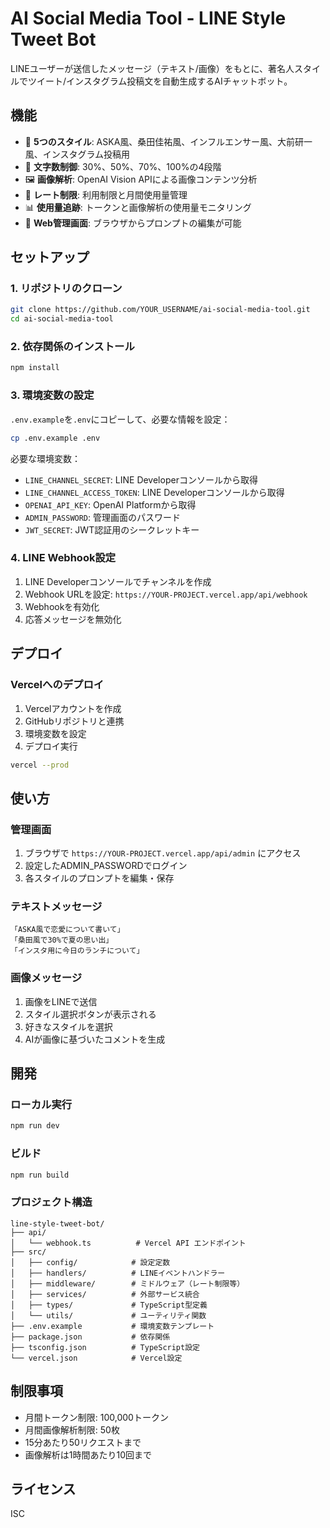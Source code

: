 # AI Social Media Tool - LINE Style Tweet Bot

LINEユーザーが送信したメッセージ（テキスト/画像）をもとに、著名人スタイルでツイート/インスタグラム投稿文を自動生成するAIチャットボット。

## 機能

- 🎨 **5つのスタイル**: ASKA風、桑田佳祐風、インフルエンサー風、大前研一風、インスタグラム投稿用
- 📝 **文字数制御**: 30%、50%、70%、100%の4段階
- 🖼️ **画像解析**: OpenAI Vision APIによる画像コンテンツ分析
- 🚦 **レート制限**: 利用制限と月間使用量管理
- 📊 **使用量追跡**: トークンと画像解析の使用量モニタリング
- 🔧 **Web管理画面**: ブラウザからプロンプトの編集が可能

## セットアップ

### 1. リポジトリのクローン

```bash
git clone https://github.com/YOUR_USERNAME/ai-social-media-tool.git
cd ai-social-media-tool
```

### 2. 依存関係のインストール

```bash
npm install
```

### 3. 環境変数の設定

`.env.example`を`.env`にコピーして、必要な情報を設定：

```bash
cp .env.example .env
```

必要な環境変数：
- `LINE_CHANNEL_SECRET`: LINE Developerコンソールから取得
- `LINE_CHANNEL_ACCESS_TOKEN`: LINE Developerコンソールから取得
- `OPENAI_API_KEY`: OpenAI Platformから取得
- `ADMIN_PASSWORD`: 管理画面のパスワード
- `JWT_SECRET`: JWT認証用のシークレットキー

### 4. LINE Webhook設定

1. LINE Developerコンソールでチャンネルを作成
2. Webhook URLを設定: `https://YOUR-PROJECT.vercel.app/api/webhook`
3. Webhookを有効化
4. 応答メッセージを無効化

## デプロイ

### Vercelへのデプロイ

1. Vercelアカウントを作成
2. GitHubリポジトリと連携
3. 環境変数を設定
4. デプロイ実行

```bash
vercel --prod
```

## 使い方

### 管理画面

1. ブラウザで `https://YOUR-PROJECT.vercel.app/api/admin` にアクセス
2. 設定したADMIN_PASSWORDでログイン
3. 各スタイルのプロンプトを編集・保存

### テキストメッセージ

```
「ASKA風で恋愛について書いて」
「桑田風で30%で夏の思い出」
「インスタ用に今日のランチについて」
```

### 画像メッセージ

1. 画像をLINEで送信
2. スタイル選択ボタンが表示される
3. 好きなスタイルを選択
4. AIが画像に基づいたコメントを生成

## 開発

### ローカル実行

```bash
npm run dev
```

### ビルド

```bash
npm run build
```

### プロジェクト構造

```
line-style-tweet-bot/
├── api/
│   └── webhook.ts          # Vercel API エンドポイント
├── src/
│   ├── config/            # 設定定数
│   ├── handlers/          # LINEイベントハンドラー
│   ├── middleware/        # ミドルウェア（レート制限等）
│   ├── services/          # 外部サービス統合
│   ├── types/             # TypeScript型定義
│   └── utils/             # ユーティリティ関数
├── .env.example           # 環境変数テンプレート
├── package.json           # 依存関係
├── tsconfig.json          # TypeScript設定
└── vercel.json            # Vercel設定
```

## 制限事項

- 月間トークン制限: 100,000トークン
- 月間画像解析制限: 50枚
- 15分あたり50リクエストまで
- 画像解析は1時間あたり10回まで

## ライセンス

ISC